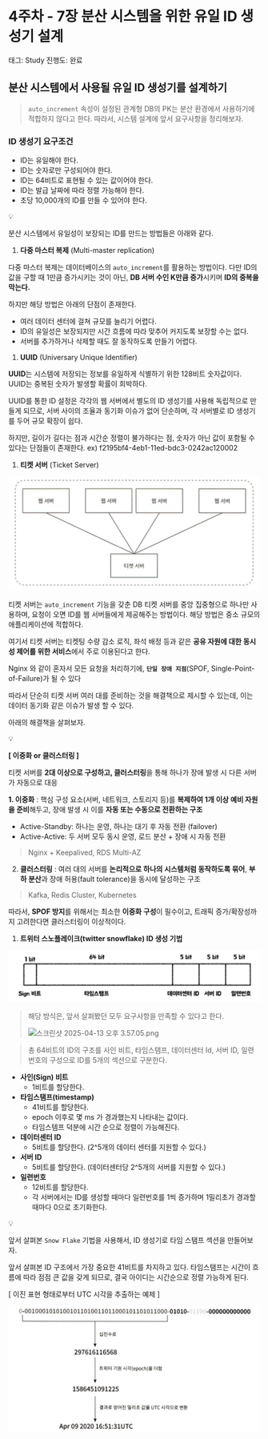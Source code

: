 # 4주차 - 7장 분산 시스템을 위한 유일 ID 생성기 설계

태그: Study
진행도: 완료

## 분산 시스템에서 사용될 유일 ID 생성기를 설계하기

> `auto_increment` 속성이 설정된 관계형 DB의 PK는 분산 환경에서 사용하기에 적합하지 않다고 한다.
따라서, 시스템 설계에 앞서 요구사항을 정리해보자.
> 

### ID 생성기 요구조건

- ID는 유일해야 한다.
- ID는 숫자로만 구성되어야 한다.
- ID는 64비트로 표현될 수 있는 값이어야 한다.
- ID는 발급 날짜에 따라 정렬 가능해야 한다.
- 초당 10,000개의 ID를 만들 수 있어야 한다.

<aside>
💡

분산 시스템에서 유일성이 보장되는 ID를 만드는 방법들은 아래와 같다. 

</aside>

1. **다중 마스터 복제** (Multi-master replication)

다중 마스터 복제는 데이터베이스의 `auto_increment`를 활용하는 방법이다. 
다만 ID의 값을 구할 때 1만큼 증가시키는 것이 아닌, **DB 서버 수인 K만큼 증가**시키며 **ID의 중복을 막는다.**

하지만 해당 방법은 아래의 단점이 존재한다.

- 여러 데이터 센터에 걸쳐 규모를 늘리기 어렵다.
- ID의 유일성은 보장되지만 시간 흐름에 따라 맞추어 커지도록 보장할 수는 없다.
- 서버를 추가하거나 삭제할 때도 잘 동작하도록 만들기 어렵다.

1. **UUID** (Universary Unique Identifier)

**UUID**는 시스템에 저장되는 정보를 유일하게 식별하기 위한 128비트 숫자값이다. UUID는 중복된 숫자가 발생할 확률이 희박하다.

UUID를 통한 ID 설정은 각각의 웹 서버에서 별도의 ID 생성기를 사용해 독립적으로 만들게 되므로, 서버 사이의 조율과 동기화 이슈가 없어 단순하며, 각 서버별로 ID 생성기를 두어 규모 확장이 쉽다.

하지만, 길이가 길다는 점과 시간순 정렬이 불가하다는 점, 숫자가 아닌 값이 포함될 수 있다는 단점들이 존재한다.
ex)  f2195bf4-4eb1-11ed-bdc3-0242ac120002

1. **티켓 서버** (Ticket Server) 

![image.png](image.png)

티켓 서버는 `auto_increment` 기능을 갖춘  DB 티켓 서버를 중앙 집중형으로 하나만 사용하며, 요청이 오면 ID를 웹 서버들에게 제공해주는 방법이다. 해당 방법은 중소 규모의 애플리케이션에 적합하다.

여기서 티켓 서버는 티켓팅 수량 감소 로직, 좌석 배정 등과 같은 **공유 자원에 대한 동시성 제어를 위한 서비스**에서 주로 이용된다고 한다. 

Nginx 와 같이 혼자서 모든 요청을 처리하기에, **`단일 장애 지점`**(SPOF, Single-Point-of-Failure)가 될 수 있다

따라서 단순히 티켓 서버 여러 대를 준비하는 것을 해결책으로 제시할 수 있는데, 이는 데이터 동기화 같은 이슈가 발생 할 수 있다. 

아래의 해결책을 살펴보자. 

<aside>
💡

**[ 이중화 or 클러스터링 ]** 

티켓 서버를 **2대 이상으로 구성하고, 클러스터링**을 통해 하나가 장애 발생 시 다른 서버가 자동으로 대응

**1. 이중화** 
: 핵심 구성 요소(서버, 네트워크, 스토리지 등)를 **복제하여 1개 이상 예비 자원을 준비**해두고, 장애 발생 시 이를 **자동 또는 수동으로 전환하는 구조**

- Active-Standby: 하나는 운영, 하나는 대기 후 자동 전환 (failover)
- Active-Active: 두 서버 모두 동시 운영, 로드 분산 + 장애 시 자동 전환

> Nginx + Keepalived, RDS Multi-AZ
> 

2. **클러스터링**
: 여러 대의 서버를 **논리적으로 하나의 시스템처럼 동작하도록 묶어**, **부하 분산**과 장애 허용(fault tolerance)을 동시에 달성하는 구조

> Kafka, Redis Cluster, Kubernetes
> 

따라서, **SPOF 방지**를 위해서는 최소한 **이중화 구성**이 필수이고, 트래픽 증가/확장성까지 고려한다면 
클러스터링이 이상적이다. 

</aside>

1. **트위터 스노플레이크(twitter snowflake) ID 생성 기법**

![image.png](image%201.png)

> 해당 방식은, 앞서 살펴봤던 모두 요구사항을 만족할 수 있다고 한다.
> 
> 
> ![스크린샷 2025-04-13 오후 3.57.05.png](%E1%84%89%E1%85%B3%E1%84%8F%E1%85%B3%E1%84%85%E1%85%B5%E1%86%AB%E1%84%89%E1%85%A3%E1%86%BA_2025-04-13_%E1%84%8B%E1%85%A9%E1%84%92%E1%85%AE_3.57.05.png)
> 

> 총 64비트의 ID의 구조를 사인 비트, 타임스탬프, 데이터센터 Id, 서버 ID, 일련번호의 구성으로 ID를 5개의 섹션으로 구분한다.
> 
- **사인(Sign) 비트**
    - 1비트를 할당한다.
- **타임스탬프(timestamp)**
    - 41비트를 할당한다.
    - epoch 이후로 몇 ms 가 경과했는지 나타내는 값이다.
    - 타임스템프 덕분에 시간 순으로 정렬이 가능해진다.
- **데이터센터 ID**
    - 5비트를 할당한다. (2^5개의 데이터 센터를 지원할 수 있다.)
- **서버 ID**
    - 5비트를 할당한다. (데이터센터당 2^5개의 서버를 지원할 수 있다.)
- **일련번호**
    - 12비트를 할당한다.
    - 각 서버에서는 ID를 생성할 때마다 일련번호를 1씩 증가하며 1밀리초가 경과할 때마다 0으로 초기화한다.

<aside>
💡

앞서 살펴본 `Snow Flake` 기법을 사용해서, ID 생성기로 타임 스탬프 섹션을 만들어보자. 

앞서 살펴본 ID 구조에서 가장 중요한 41비트를 차지하고 있다. 타임스탬프는 시간이 흐름에 따라 점점 큰 값을 갖게 되므로, 결국 아이디는 시간순으로 정렬 가능하게 된다.

[ 이진 표현 형태로부터 UTC 시각을 추출하는 예제 ]

![image.png](image%202.png)

</aside>